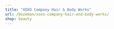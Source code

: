 ```yaml
---
title: "XOXO Company Hair & Body Works"
url: /bozeman/xoxo-company-hair-and-body-works/
shop: beauty
---
```

